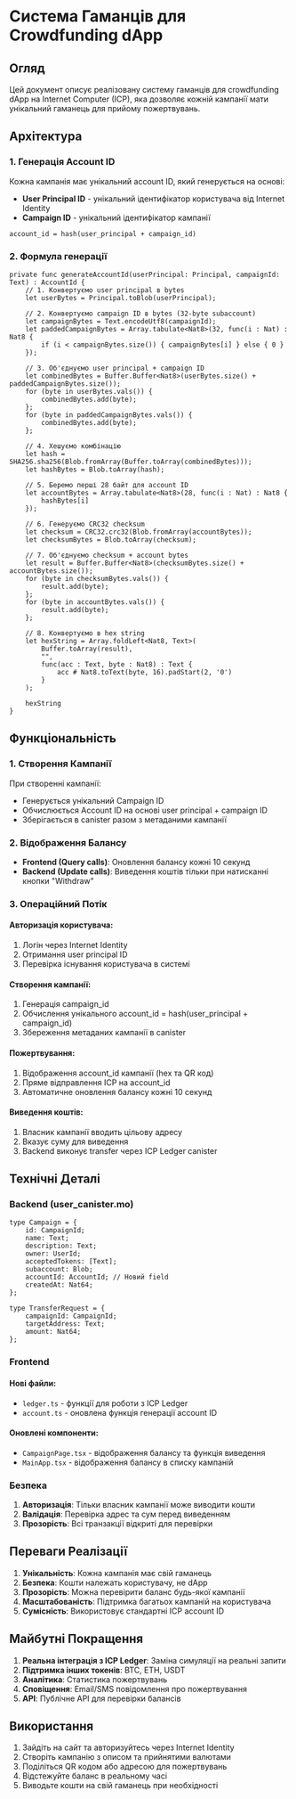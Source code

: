 # Система Гаманців для Crowdfunding dApp

## Огляд

Цей документ описує реалізовану систему гаманців для crowdfunding dApp на Internet Computer (ICP), яка дозволяє кожній кампанії мати унікальний гаманець для прийому пожертвувань.

## Архітектура

### 1. Генерація Account ID

Кожна кампанія має унікальний account ID, який генерується на основі:
- **User Principal ID** - унікальний ідентифікатор користувача від Internet Identity
- **Campaign ID** - унікальний ідентифікатор кампанії

```
account_id = hash(user_principal + campaign_id)
```

### 2. Формула генерації

```motoko
private func generateAccountId(userPrincipal: Principal, campaignId: Text) : AccountId {
    // 1. Конвертуємо user principal в bytes
    let userBytes = Principal.toBlob(userPrincipal);
    
    // 2. Конвертуємо campaign ID в bytes (32-byte subaccount)
    let campaignBytes = Text.encodeUtf8(campaignId);
    let paddedCampaignBytes = Array.tabulate<Nat8>(32, func(i : Nat) : Nat8 {
        if (i < campaignBytes.size()) { campaignBytes[i] } else { 0 }
    });
    
    // 3. Об'єднуємо user principal + campaign ID
    let combinedBytes = Buffer.Buffer<Nat8>(userBytes.size() + paddedCampaignBytes.size());
    for (byte in userBytes.vals()) {
        combinedBytes.add(byte);
    };
    for (byte in paddedCampaignBytes.vals()) {
        combinedBytes.add(byte);
    };
    
    // 4. Хешуємо комбінацію
    let hash = SHA256.sha256(Blob.fromArray(Buffer.toArray(combinedBytes)));
    let hashBytes = Blob.toArray(hash);
    
    // 5. Беремо перші 28 байт для account ID
    let accountBytes = Array.tabulate<Nat8>(28, func(i : Nat) : Nat8 {
        hashBytes[i]
    });
    
    // 6. Генеруємо CRC32 checksum
    let checksum = CRC32.crc32(Blob.fromArray(accountBytes));
    let checksumBytes = Blob.toArray(checksum);
    
    // 7. Об'єднуємо checksum + account bytes
    let result = Buffer.Buffer<Nat8>(checksumBytes.size() + accountBytes.size());
    for (byte in checksumBytes.vals()) {
        result.add(byte);
    };
    for (byte in accountBytes.vals()) {
        result.add(byte);
    };
    
    // 8. Конвертуємо в hex string
    let hexString = Array.foldLeft<Nat8, Text>(
        Buffer.toArray(result),
        "",
        func(acc : Text, byte : Nat8) : Text {
            acc # Nat8.toText(byte, 16).padStart(2, '0')
        }
    );
    
    hexString
}
```

## Функціональність

### 1. Створення Кампанії

При створенні кампанії:
- Генерується унікальний Campaign ID
- Обчислюється Account ID на основі user principal + campaign ID
- Зберігається в canister разом з метаданими кампанії

### 2. Відображення Балансу

- **Frontend (Query calls)**: Оновлення балансу кожні 10 секунд
- **Backend (Update calls)**: Виведення коштів тільки при натисканні кнопки "Withdraw"

### 3. Операційний Потік

#### Авторизація користувача:
1. Логін через Internet Identity
2. Отримання user principal ID
3. Перевірка існування користувача в системі

#### Створення кампанії:
1. Генерація campaign_id
2. Обчислення унікального account_id = hash(user_principal + campaign_id)
3. Збереження метаданих кампанії в canister

#### Пожертвування:
1. Відображення account_id кампанії (hex та QR код)
2. Пряме відправлення ICP на account_id
3. Автоматичне оновлення балансу кожні 10 секунд

#### Виведення коштів:
1. Власник кампанії вводить цільову адресу
2. Вказує суму для виведення
3. Backend виконує transfer через ICP Ledger canister

## Технічні Деталі

### Backend (user_canister.mo)

```motoko
type Campaign = {
    id: CampaignId;
    name: Text;
    description: Text;
    owner: UserId;
    acceptedTokens: [Text];
    subaccount: Blob;
    accountId: AccountId; // Новий field
    createdAt: Nat64;
};

type TransferRequest = {
    campaignId: CampaignId;
    targetAddress: Text;
    amount: Nat64;
};
```

### Frontend

#### Нові файли:
- `ledger.ts` - функції для роботи з ICP Ledger
- `account.ts` - оновлена функція генерації account ID

#### Оновлені компоненти:
- `CampaignPage.tsx` - відображення балансу та функція виведення
- `MainApp.tsx` - відображення балансу в списку кампаній

### Безпека

1. **Авторизація**: Тільки власник кампанії може виводити кошти
2. **Валідація**: Перевірка адрес та сум перед виведенням
3. **Прозорість**: Всі транзакції відкриті для перевірки

## Переваги Реалізації

1. **Унікальність**: Кожна кампанія має свій гаманець
2. **Безпека**: Кошти належать користувачу, не dApp
3. **Прозорість**: Можна перевірити баланс будь-якої кампанії
4. **Масштабованість**: Підтримка багатьох кампаній на користувача
5. **Сумісність**: Використовує стандартні ICP account ID

## Майбутні Покращення

1. **Реальна інтеграція з ICP Ledger**: Заміна симуляції на реальні запити
2. **Підтримка інших токенів**: BTC, ETH, USDT
3. **Аналітика**: Статистика пожертвувань
4. **Сповіщення**: Email/SMS повідомлення про пожертвування
5. **API**: Публічне API для перевірки балансів

## Використання

1. Зайдіть на сайт та авторизуйтесь через Internet Identity
2. Створіть кампанію з описом та прийнятими валютами
3. Поділіться QR кодом або адресою для пожертвувань
4. Відстежуйте баланс в реальному часі
5. Виводьте кошти на свій гаманець при необхідності 